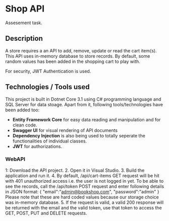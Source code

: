 # Shop API
Assesement task.

## Description
A store requires a an API to add, remove, update or read the cart item(s). This API uses in-memory database to store records. By default, some random values has been added in the shopping cart to play with.

For security, JWT Authentication is used.

## Technologies / Tools used
This project is built in Dotnet Core 3.1 using C# programming language and SQL Server for data stoage. Apart from it, following tools/technologies have been added too:
* **Entity Framework Core** for easy data reading and manipulation and for clean code.
* **Swagger UI** for visual rendering of API documents
* **Dependency Injection** is also being used to totally seperate the functionalities of individual classes.
* **JWT** for authorizations.


### WebAPI
1: Download the API project.
2. Open it in Visual Studio.
3. Build the application and run it.
4. By default, /api/cart-items GET request will be hit with 401 unauthorized access i.e. the user is not logged in yet. To be able to see the records, call the /api/token POST request and enter following details in JSON format:
          {
              "email":"admin@bookshop.com",
              "password":"admin"
          }
  Please note that these are hard coded values because our storage choice was in-memory database.
5. If the request is valid, a valid 200 response will be returned with the email and the valid token, use that token to access the GET, POST, PUT and DELETE requests.
